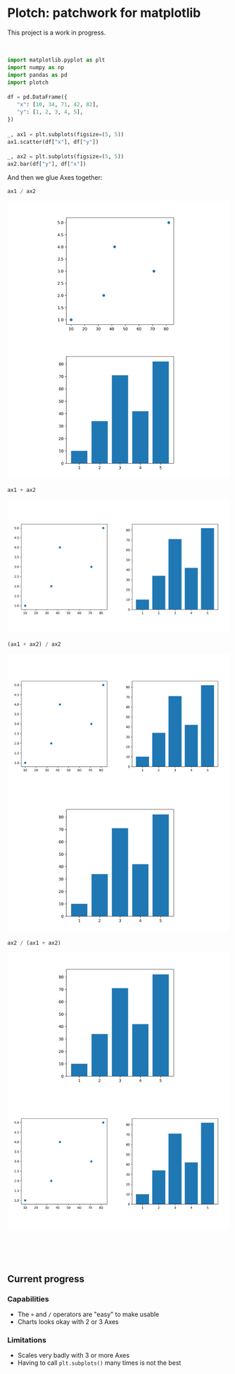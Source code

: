 # Plotch: patchwork for matplotlib

This project is a work in progress.

<br>

```python
import matplotlib.pyplot as plt
import numpy as np
import pandas as pd
import plotch

df = pd.DataFrame({
   "x": [10, 34, 71, 42, 82],
   "y": [1, 2, 3, 4, 5],
})

_, ax1 = plt.subplots(figsize=(5, 5))
ax1.scatter(df["x"], df["y"])

_, ax2 = plt.subplots(figsize=(5, 5))
ax2.bar(df["y"], df["x"])
```

And then we glue Axes together:

```python
ax1 / ax2
```

![](img/example-1.png)

```python
ax1 + ax2
```

![](img/example-2.png)

```python
(ax1 + ax2) / ax2
```

![](img/example-3.png)

```python
ax2 / (ax1 + ax2)
```

![](img/example-4.png)

<br/><br/><br/>

## Current progress

### Capabilities

- The `+` and `/` operators are "easy" to make usable
- Charts looks okay with 2 or 3 Axes

### Limitations

- Scales very badly with 3 or more Axes
- Having to call `plt.subplots()` many times is not the best
